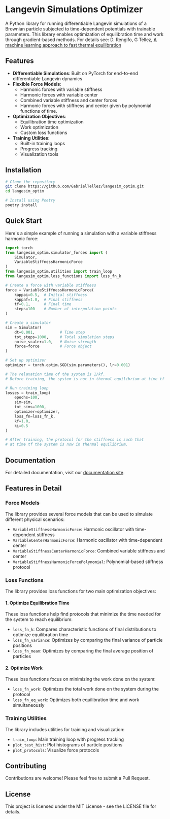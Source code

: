# Langevin Simulations Optimizer

A Python library for running differentiable Langevin simulations of a Brownian
particle subjected to time-dependent potentials with trainable parameters. This
library enables optimization of equilibration time and work through
gradient-based methods. For details see:
D. Rengifo, G Téllez, [A machine learning approach to fast thermal equilibration](https://arxiv.org/abs/2504.08080)

## Features

- **Differentiable Simulations**: Built on PyTorch for end-to-end differentiable Langevin dynamics
- **Flexible Force Models**:
  - Harmonic forces with variable stiffness
  - Harmonic forces with variable center
  - Combined variable stiffness and center forces
  - Harmonic forces with stiffness and center given by polynomial functions of time.
- **Optimization Objectives**:
  - Equilibration time optimization
  - Work optimization
  - Custom loss functions
- **Training Utilities**:
  - Built-in training loops
  - Progress tracking
  - Visualization tools

## Installation

```bash
# Clone the repository
git clone https://github.com/GabrielTellez/langesim_optim.git
cd langesim_optim

# Install using Poetry
poetry install
```

## Quick Start

Here's a simple example of running a simulation with a variable stiffness harmonic force:

```python
import torch
from langesim_optim.simulator_forces import (
    Simulator,
    VariableStiffnessHarmonicForce
)
from langesim_optim.utilities import train_loop
from langesim_optim.loss_functions import loss_fn_k

# Create a force with variable stiffness
force = VariableStiffnessHarmonicForce(
    kappai=0.5,  # Initial stiffness
    kappaf=1.0,  # Final stiffness
    tf=0.1,      # Final time
    steps=100    # Number of interpolation points
)

# Create a simulator
sim = Simulator(
    dt=0.001,           # Time step
    tot_steps=1000,     # Total simulation steps
    noise_scaler=1.0,   # Noise strength
    force=force         # Force object
)

# Set up optimizer
optimizer = torch.optim.SGD(sim.parameters(), lr=0.001)

# The relaxation time of the system is 1/kf. 
# Before training, the system is not in thermal equilibrium at time tf

# Run training loop
losses = train_loop(
    epochs=100,
    sim=sim,
    tot_sims=1000,
    optimizer=optimizer,
    loss_fn=loss_fn_k,
    kf=1.0,
    ki=0.5
)

# After training, the protocol for the stiffness is such that 
# at time tf the system is now in thermal equilibrium.

```

## Documentation

For detailed documentation, visit our [documentation site](https://gabrieltellez.github.io/langesim_optim/).

## Features in Detail

### Force Models

The library provides several force models that can be used to simulate different physical scenarios:

- `VariableStiffnessHarmonicForce`: Harmonic oscillator with time-dependent stiffness
- `VariableCenterHarmonicForce`: Harmonic oscillator with time-dependent center
- `VariableStiffnessCenterHarmonicForce`: Combined variable stiffness and center
- `VariableStiffnessHarmonicForcePolynomial`: Polynomial-based stiffness protocol

### Loss Functions

The library provides loss functions for two main optimization objectives:

#### 1. Optimize Equilibration Time
These loss functions help find protocols that minimize the time needed for the system to reach equilibrium:

- `loss_fn_k`: Compares characteristic functions of final distributions to optimize equilibration time
- `loss_fn_variance`: Optimizes by comparing the final variance of particle positions
- `loss_fn_mean`: Optimizes by comparing the final average position of particles

#### 2. Optimize Work
These loss functions focus on minimizing the work done on the system:

- `loss_fn_work`: Optimizes the total work done on the system during the protocol
- `loss_fn_eq_work`: Optimizes both equilibration time and work simultaneously

### Training Utilities

The library includes utilities for training and visualization:

- `train_loop`: Main training loop with progress tracking
- `plot_test_hist`: Plot histograms of particle positions
- `plot_protocols`: Visualize force protocols

## Contributing

Contributions are welcome! Please feel free to submit a Pull Request.

## License

This project is licensed under the MIT License - see the LICENSE file for details.

